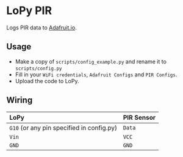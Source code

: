 # LoPy PIR

Logs PIR data to [Adafruit.io](https://io.adafruit.com/).

## Usage

- Make a copy of `scripts/config_example.py` and rename it to `scripts/config.py`
- Fill in your `WiFi credentials`, `Adafruit Configs` and `PIR Configs`.
- Upload the code to LoPy.

## Wiring

| LoPy                                      | PIR Sensor    |
| :---------------------------------------- | :------------ |
| `G10` (or any pin specified in config.py) | `Data`        |
| `Vin`                                     | `VCC`         |
| `GND`                                     | `GND`         |
